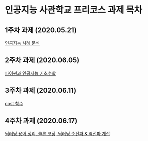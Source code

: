 # 인공지능 사관학교 프리코스 과제 목차

## 1주차 과제 (2020.05.21)
[인공지능 사례 분석](https://github.com/bae-nahyun/bae-nahyun-files/blob/master/1%EC%A3%BC%EC%B0%A8_%EA%B3%BC%EC%A0%9C_.ipynb)

## 2주차 과제 (2020.06.05)
[파이썬과 인공지능 기초수학](https://github.com/bae-nahyun/bae-nahyun-files/blob/master/2%EC%A3%BC%EC%B0%A8_%EA%B3%BC%EC%A0%9C_.ipynb)

## 3주차 과제 (2020.06.11)
[cost 함수](https://github.com/bae-nahyun/bae-nahyun-files/blob/master/3%EC%A3%BC%EC%B0%A8_%EA%B3%BC%EC%A0%9C.ipynb)

## 4주차 과제 (2020.06.17)
[딥러닝 용어 정리, 클론 코딩, 딥러닝 순전파 & 역전파 계산](https://github.com/bae-nahyun/bae-nahyun-files/blob/master/4%EC%A3%BC%EC%B0%A8_%EA%B3%BC%EC%A0%9C.ipynb)

